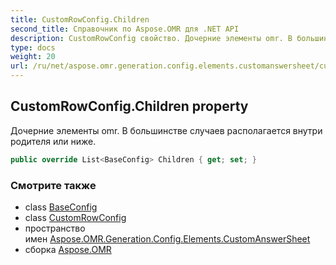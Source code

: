 ```yaml
---
title: CustomRowConfig.Children
second_title: Справочник по Aspose.OMR для .NET API
description: CustomRowConfig свойство. Дочерние элементы omr. В большинстве случаев располагается внутри родителя или ниже.
type: docs
weight: 20
url: /ru/net/aspose.omr.generation.config.elements.customanswersheet/customrowconfig/children/
---
```

## CustomRowConfig.Children property

Дочерние элементы omr. В большинстве случаев располагается внутри родителя или ниже.

```csharp
public override List<BaseConfig> Children { get; set; }
```

### Смотрите также

* class [BaseConfig](../../../aspose.omr.generation.config/baseconfig/)
* class [CustomRowConfig](../)
* пространство имен [Aspose.OMR.Generation.Config.Elements.CustomAnswerSheet](../../customrowconfig/)
* сборка [Aspose.OMR](../../../)


